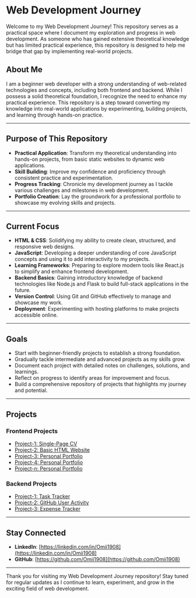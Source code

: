 # Web Development Journey

Welcome to my Web Development Journey! This repository serves as a practical space where I document my exploration and progress in web development. As someone who has gained extensive theoretical knowledge but has limited practical experience, this repository is designed to help me bridge that gap by implementing real-world projects.

## About Me

I am a beginner web developer with a strong understanding of web-related technologies and concepts, including both frontend and backend. While I possess a solid theoretical foundation, I recognize the need to enhance my practical experience. This repository is a step toward converting my knowledge into real-world applications by experimenting, building projects, and learning through hands-on practice.

---

## Purpose of This Repository

- **Practical Application**: Transform my theoretical understanding into hands-on projects, from basic static websites to dynamic web applications.
- **Skill Building**: Improve my confidence and proficiency through consistent practice and experimentation.
- **Progress Tracking**: Chronicle my development journey as I tackle various challenges and milestones in web development.
- **Portfolio Creation**: Lay the groundwork for a professional portfolio to showcase my evolving skills and projects.

---

## Current Focus

- **HTML & CSS**: Solidifying my ability to create clean, structured, and responsive web designs.
- **JavaScript**: Developing a deeper understanding of core JavaScript concepts and using it to add interactivity to my projects.
- **Learning Frameworks**: Preparing to explore modern tools like React.js to simplify and enhance frontend development.
- **Backend Basics**: Gaining introductory knowledge of backend technologies like Node.js and Flask to build full-stack applications in the future.
- **Version Control**: Using Git and GitHub effectively to manage and showcase my work.
- **Deployment**: Experimenting with hosting platforms to make projects accessible online.

---

## Goals

- Start with beginner-friendly projects to establish a strong foundation.
- Gradually tackle intermediate and advanced projects as my skills grow.
- Document each project with detailed notes on challenges, solutions, and learnings.
- Reflect on progress to identify areas for improvement and focus.
- Build a comprehensive repository of projects that highlights my journey and potential.

---

## Projects

### Frontend Projects

- [Project-1: Single-Page CV](https://github.com/Omii1908/web-development/blob/main/Frontend-roadmap.sh/Single-Page-CV/README.md)
- [Project-2: Basic HTML Website](https://github.com/Omii1908/web-development/blob/main/Frontend-roadmap.sh/Basic-HTML-Website/README.md)
- [Project-3: Personal Portfolio](https://github.com/Omii1908/web-development/blob/main/Frontend-roadmap.sh/Portfolio-Website/README.md)
- [Project-4: Personal Portfolio](https://github.com/Omii1908/web-development/blob/main/Frontend-roadmap.sh/Changelog-Component/README.md)
- [Project-n: Personal Portfolio](https://github.com/Omii1908/web-development/blob/main/Frontend-roadmap.sh/Netflix-Clone/README.md)

### Backend Projects

- [Project-1: Task Tracker](https://github.com/Omii1908/web-development/blob/main/Backend-roadmap.sh/Task-Tracker/README.md)
- [Project-2: GitHub User Activity](https://github.com/Omii1908/web-development/blob/main/Backend-roadmap.sh/GitHub-User-Activity/README.md)
- [Project-3: Expense Tracker](https://github.com/Omii1908/web-development/blob/main/Backend-roadmap.sh/Expense-Tracker/README.md)

---

## Stay Connected

- **LinkedIn**: [https://linkedin.com/in/Omii1908](https://linkedin.com/in/Omii1908)
- **GitHub**: [https://github.com/Omii1908](https://github.com/Omii1908)

---

Thank you for visiting my Web Development Journey repository! Stay tuned for regular updates as I continue to learn, experiment, and grow in the exciting field of web development.